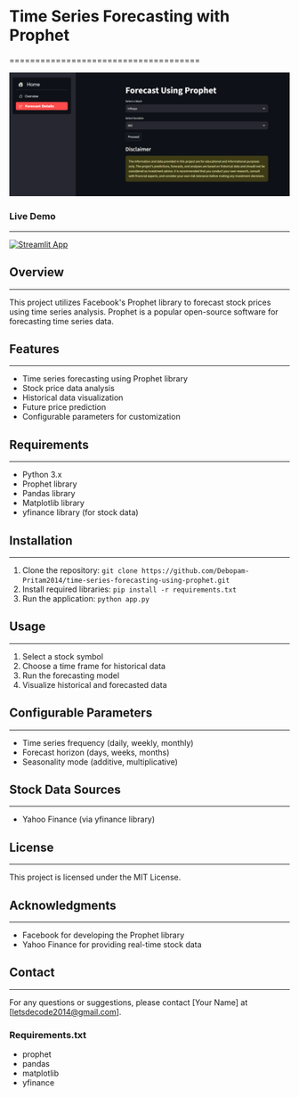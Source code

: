 # Time Series Forecasting with Prophet
=====================================

![Project Screenshot](images\time-series-forecasting-using-prophet.png)

### Live Demo
-------------

[![Streamlit App](https://static.streamlit.io/badges/streamlit_badge_black_white.svg)](https://debopam-pritam2014-time-series-forecasting-using-pro-app-9cn98u.streamlit.app/)

## Overview
------------

This project utilizes Facebook's Prophet library to forecast stock prices using time series analysis. Prophet is a popular open-source software for forecasting time series data.


## Features
------------

* Time series forecasting using Prophet library
* Stock price data analysis
* Historical data visualization
* Future price prediction
* Configurable parameters for customization


## Requirements
---------------

* Python 3.x
* Prophet library
* Pandas library
* Matplotlib library
* yfinance library (for stock data)


## Installation
---------------

1. Clone the repository: `git clone https://github.com/Debopam-Pritam2014/time-series-forecasting-using-prophet.git`
2. Install required libraries: `pip install -r requirements.txt`
3. Run the application: `python app.py`


## Usage
---------

1. Select a stock symbol
2. Choose a time frame for historical data
3. Run the forecasting model
4. Visualize historical and forecasted data


## Configurable Parameters
-------------------------

* Time series frequency (daily, weekly, monthly)
* Forecast horizon (days, weeks, months)
* Seasonality mode (additive, multiplicative)


## Stock Data Sources
---------------------

* Yahoo Finance (via yfinance library)


## License
---------

This project is licensed under the MIT License.


## Acknowledgments
------------------

* Facebook for developing the Prophet library
* Yahoo Finance for providing real-time stock data


## Contact
----------

For any questions or suggestions, please contact [Your Name] at [letsdecode2014@gmail.com].


### Requirements.txt
- prophet
- pandas
- matplotlib
- yfinance

